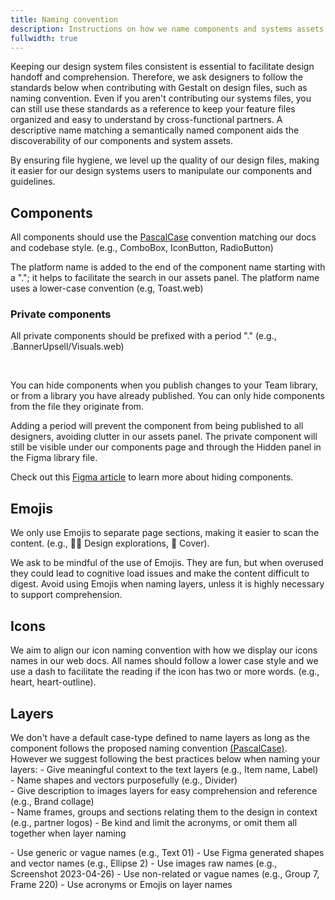 ```yaml
---
title: Naming convention
description: Instructions on how we name components and systems assets.
fullwidth: true
---
```

Keeping our design system files consistent is essential to facilitate design handoff and comprehension. Therefore, we ask designers to follow the standards below when contributing with Gestalt on design files, such as naming convention. Even if you aren't contributing our systems files, you can still use these standards as a reference to keep your feature files organized and easy to understand by cross-functional partners. A descriptive name matching a semantically named component aids the discoverability of our components and system assets.

By ensuring file hygiene, we level up the quality of our design files, making it easier for our design systems users to manipulate our components and guidelines. 
 
## Components 
All components should use the [PascalCase](https://www.theserverside.com/definition/Pascal-case) convention matching our docs and codebase style. 
(e.g., ComboBox, IconButton, RadioButton)

The platform name is added to the end of the component name starting with a "."; it helps to facilitate the search in our assets panel. The platform name uses a lower-case convention 
(e.g, Toast.web)
<br/>

<ImgContainer src="https://i.pinimg.com/originals/71/4e/17/714e17465930a6e8f028f70e258bd63f.png" alt="An example of how we name our components showing a Toast component setup on Figma." />

### Private components 

All private components should be prefixed with a period "."
(e.g., .BannerUpsell/Visuals.web)
<br/>
<ImgContainer src="https://i.pinimg.com/originals/8d/21/8c/8d218ca28e35622814ce140fb21fe8d6.png" alt="An example of how we name private components, in this case, BannerUpsell." />

<br/>

You can hide components when you publish changes to your Team library, or from a library you have already published. You can only hide components from the file they originate from. 

Adding a period will prevent the component from being published to all designers, avoiding clutter in our assets panel. The private component will still be visible under our components page and through the Hidden panel in the Figma library file. 

Check out this [Figma article](https://help.figma.com/hc/en-us/articles/360039238193-Hide-published-styles-and-components) to learn more about hiding components.

## Emojis
We only use Emojis to separate page sections, making it easier to scan the content. 
(e.g., 🧑‍🎨 Design explorations, 📔 Cover).

We ask to be mindful of the use of Emojis. They are fun, but when overused they could lead to cognitive load issues and make the content difficult to digest. Avoid using Emojis when naming layers, unless it is highly necessary to support comprehension. 
<br/>
<ImgContainer src="https://i.pinimg.com/originals/98/13/9b/98139b1f8624f27202512d4f15b883c1.png" alt="An example of how we use Emojis to name our Figma section pages." />

## Icons
We aim to align our icon naming convention with how we display our icons names in our web docs. All names should follow a lower case style and we use a dash to facilitate the reading if the icon has two or more words.
(e.g., heart, heart-outline).
<br/>
<ImgContainer src="https://i.pinimg.com/originals/1f/ad/e0/1fade0e0c6f13322406c2c563e80728b.png" alt="An example of how we name our icons. We are showing an example from our iconography collection." />

## Layers
We don't have a default case-type defined to name layers as long as the component follows the proposed naming convention [(PascalCase)](https://www.theserverside.com/definition/Pascal-case). However we suggest following the best practices below when naming your layers:
<TwoCol>
  <Group>
    <Do title="Do" />
      - Give meaningful context to the text layers (e.g., Item name, Label)  
      - Name shapes and vectors purposefully (e.g., Divider)  
      - Give description to images layers for easy comprehension and reference (e.g., Brand collage)    
      - Name frames, groups and sections relating them to the design in context (e.g., partner logos) 
      - Be kind and limit the acronyms, or omit them all together when layer naming   
      
  </Group>
  <Group>
  <Dont title="Don't" />
    - Use generic or vague names (e.g., Text 01)
    - Use Figma generated shapes and vector names (e.g., Ellipse 2) 
    - Use images raw names (e.g., Screenshot 2023-04-26)
    - Use non-related or vague names (e.g., Group 7, Frame 220)
    - Use acronyms or Emojis on layer names 
  </Group>
</TwoCol>


